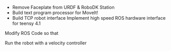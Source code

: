 * Remove Faceplate from URDF & RoboDK Station
* Build text program processor for MoveIt!
* Build TCP robot interface
Implement high speed ROS hardware interface for teensy 4.1

Modify ROS Code so that 

Run the robot with a velocity controller